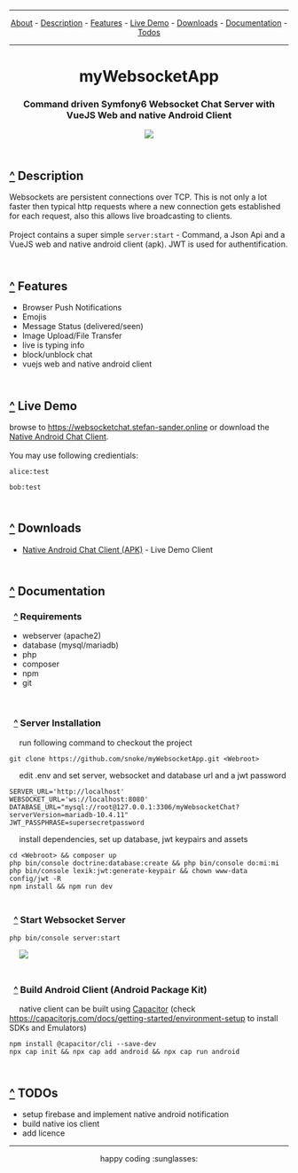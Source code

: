 
<div name="menu">

---

<div align="center">
  
  [About](#about) -
  [Description](#Description) -
   [Features](#Features) -
   [Live Demo](#LiveDemo) -
   [Downloads](#Downloads) -
   [Documentation](#Documentation) -
   [Todos](#TODOs)
  </div>
  
---

  </div>
  
  

# <div align="center" name="about">myWebsocketApp </div>
### <div align="center">Command driven Symfony6 Websocket Chat Server with VueJS Web and native Android Client</div>
<p align="center">
  <img src="https://github.com/snoke/myWebsocketApp/blob/master/myWebsocketApp.png?raw=true" />
</p>

  
  

##  <br /> <div name="Description"> [^](#menu) Description </div>
Websockets are persistent connections over TCP. 
This is not only a lot faster then typical http requests where a new connection gets established for each request, also this allows live broadcasting to clients.<br /><br />
Project contains a super simple ```server:start```  - Command, a Json Api and a VueJS web and native android client (apk). JWT is used for authentification.<br />

## <br /> <div name="Features"> [^](#menu) Features</div>
* Browser Push Notifications
* Emojis
* Message Status (delivered/seen)
* Image Upload/File Transfer
* live is typing info
* block/unblock chat
* vuejs web and native android client

## <br /> <div name="LiveDemo"> [^](#menu) Live Demo  </div>
browse to https://websocketchat.stefan-sander.online or download the [Native Android Chat Client](#Downloads). <br /><br />
You may use following credientials:
```
alice:test
```
```
bob:test
```

## <br /> <div name="Downloads"> [^](#menu) Downloads </div>
* [Native Android Chat Client (APK)](https://github.com/snoke/myWebsocketApp/raw/master/public/downloads/android-client-latest.apk)  - Live Demo Client

 
## <br /> <div name="Documentation"> [^](#menu) Documentation</div>
###  &nbsp; [^](#menu) Requirements

* webserver (apache2) <br /> 
* database (mysql/mariadb) <br />  
* php <br /> 
* composer <br /> 
* npm <br />
* git <br /> 

<br /> 

###  &nbsp; [^](#menu) Server Installation

&emsp; run following command to checkout the project
```
git clone https://github.com/snoke/myWebsocketApp.git <Webroot>
```
&emsp; edit .env and set server, websocket and database url and a jwt password 
```
SERVER_URL='http://localhost' 
WEBSOCKET_URL='ws://localhost:8080' 
DATABASE_URL="mysql://root@127.0.0.1:3306/myWebsocketChat?serverVersion=mariadb-10.4.11"
JWT_PASSPHRASE=supersecretpassword
```

&emsp; install dependencies, set up database, jwt keypairs and assets
```
cd <Webroot> && composer up
php bin/console doctrine:database:create && php bin/console do:mi:mi
php bin/console lexik:jwt:generate-keypair && chown www-data config/jwt -R
npm install && npm run dev 
```

 
###  <br /> &nbsp; [^](#menu) Start Websocket Server
```
php bin/console server:start
```

&emsp; <img src="https://github.com/snoke/myWebsocketApp/blob/master/server_start.png?raw=true" />


### <br /> &nbsp;  [^](#menu) Build Android Client (Android Package Kit)
&emsp; native client can be built using [Capacitor](https://capacitorjs.com) (check https://capacitorjs.com/docs/getting-started/environment-setup to install SDKs and Emulators)

```
npm install @capacitor/cli --save-dev
npx cap init && npx cap add android && npx cap run android
```

## <br /> <div name="TODOs"> [^](#menu) TODOs</div>
* setup firebase and implement native android notification
* build native ios client 
* add licence 

<hr />
<div align="center">
happy coding :sunglasses:
  </div>
  
